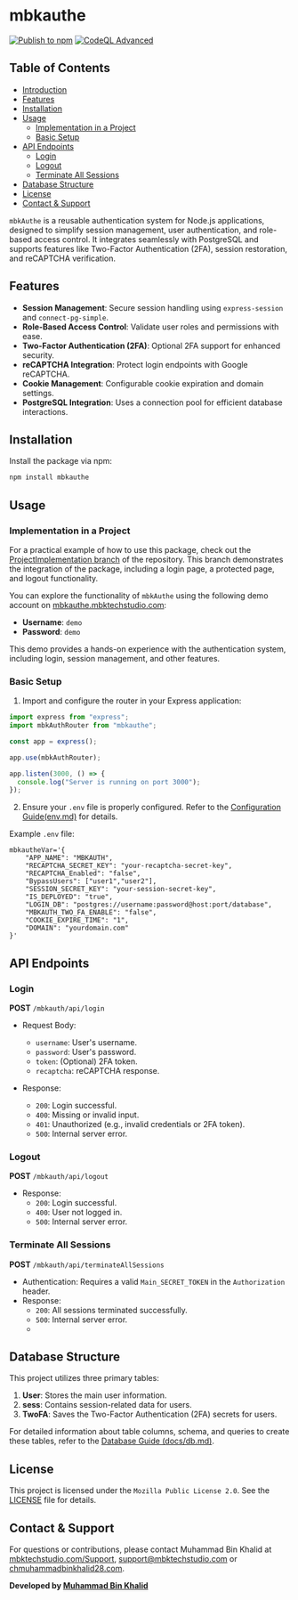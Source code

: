 # mbkauthe

[![Publish to npm](https://github.com/MIbnEKhalid/mbkauthe/actions/workflows/publish.yml/badge.svg?branch=main)](https://github.com/MIbnEKhalid/mbkauthe/actions/workflows/publish.yml) [![CodeQL Advanced](https://github.com/MIbnEKhalid/mbkauthe/actions/workflows/codeql.yml/badge.svg?branch=main)](https://github.com/MIbnEKhalid/mbkauthe/actions/workflows/codeql.yml)

## Table of Contents

- [Introduction](#mbkauth)
- [Features](#features)
- [Installation](#installation)
- [Usage](#usage)
  - [Implementation in a Project](#implementation-in-a-project)
  - [Basic Setup](#basic-setup)
- [API Endpoints](#api-endpoints)
  - [Login](#login)
  - [Logout](#logout)
  - [Terminate All Sessions](#terminate-all-sessions)
- [Database Structure](#database-structure)
- [License](#license)
- [Contact & Support](#contact--support)

`mbkAuthe` is a reusable authentication system for Node.js applications, designed to simplify session management, user authentication, and role-based access control. It integrates seamlessly with PostgreSQL and supports features like Two-Factor Authentication (2FA), session restoration, and reCAPTCHA verification.

## Features

- **Session Management**: Secure session handling using `express-session` and `connect-pg-simple`.
- **Role-Based Access Control**: Validate user roles and permissions with ease.
- **Two-Factor Authentication (2FA)**: Optional 2FA support for enhanced security.
- **reCAPTCHA Integration**: Protect login endpoints with Google reCAPTCHA.
- **Cookie Management**: Configurable cookie expiration and domain settings.
- **PostgreSQL Integration**: Uses a connection pool for efficient database interactions.

## Installation

Install the package via npm:

```bash
npm install mbkauthe
```

## Usage

### Implementation in a Project

For a practical example of how to use this package, check out the [ProjectImplementation branch](https://github.com/MIbnEKhalid/mbkauthe/tree/ProjectImplementation) of the repository. This branch demonstrates the integration of the package, including a login page, a protected page, and logout functionality.

You can explore the functionality of `mbkAuthe` using the following demo account on [mbkauthe.mbktechstudio.com](https://mbkauthe.mbktechstudio.com):

- **Username**: `demo`
- **Password**: `demo`

This demo provides a hands-on experience with the authentication system, including login, session management, and other features.

### Basic Setup
1. Import and configure the router in your Express application:
```javascript
import express from "express";
import mbkAuthRouter from "mbkauthe";

const app = express();

app.use(mbkAuthRouter);

app.listen(3000, () => {
  console.log("Server is running on port 3000");
});
```
2. Ensure your `.env` file is properly configured. Refer to the [Configuration Guide(env.md)](env.md) for details.

Example `.env` file:
```code
mbkautheVar='{
    "APP_NAME": "MBKAUTH",
    "RECAPTCHA_SECRET_KEY": "your-recaptcha-secret-key",
    "RECAPTCHA_Enabled": "false",
    "BypassUsers": ["user1","user2"],
    "SESSION_SECRET_KEY": "your-session-secret-key",
    "IS_DEPLOYED": "true",
    "LOGIN_DB": "postgres://username:password@host:port/database",
    "MBKAUTH_TWO_FA_ENABLE": "false",
    "COOKIE_EXPIRE_TIME": "1",
    "DOMAIN": "yourdomain.com"
}'
```

## API Endpoints

### Login

**POST** `/mbkauth/api/login`
- Request Body:
  - `username`: User's username.
  - `password`: User's password.
  - `token`: (Optional) 2FA token.
  - `recaptcha`: reCAPTCHA response.

- Response:
  - `200`: Login successful.
  - `400`: Missing or invalid input.
  - `401`: Unauthorized (e.g., invalid credentials or 2FA token).
  - `500`: Internal server error.

### Logout

**POST** `/mbkauth/api/logout`
- Response:
  - `200`: Login successful.
  - `400`: User not logged in.
  - `500`: Internal server error.

### Terminate All Sessions

**POST** `/mbkauth/api/terminateAllSessions`
- Authentication: Requires a valid `Main_SECRET_TOKEN` in the `Authorization` header.
- Response:
  - `200`: All sessions terminated successfully.
  - `500`: Internal server error.
  - 
  

## Database Structure

This project utilizes three primary tables:

1. **User**: Stores the main user information.
2. **sess**: Contains session-related data for users.
3. **TwoFA**: Saves the Two-Factor Authentication (2FA) secrets for users.

For detailed information about table columns, schema, and queries to create these tables, refer to the [Database Guide (docs/db.md)](docs/db.md).

## License
This project is licensed under the `Mozilla Public License 2.0`. See the [LICENSE](./LICENSE) file for details.



## Contact & Support

For questions or contributions, please contact Muhammad Bin Khalid at [mbktechstudio.com/Support](https://mbktechstudio.com/Support/), [support@mbktechstudio.com](mailto:support@mbktechstudio.com) or [chmuhammadbinkhalid28.com](mailto:chmuhammadbinkhalid28.com). 

**Developed by [Muhammad Bin Khalid](https://github.com/MIbnEKhalid)**